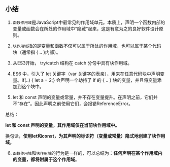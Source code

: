 ## 小结

1. `函数作用域`是JavaScript中最常见的作用域单元。本质上，声明一个函数内部的变量或函数会在所处的作用域中“隐藏”起来，这是有意为之的良好软件设计原则。

2. `块作用域`指的是变量和函数不仅可以属于所处的作用域，也可以属于某个代码块（通常指 { .. }内部）。

3. 从ES3开始， try/catch 结构在 catch 分句中具有块作用域。

4. ES6 中，引入了 let 关键字（var 关键字的表亲），用来在任意代码块中声明变量。if(..) { let a = 2;} 会声明一个劫持了 if 的 { .. } 块的变量，并且将变量添加到这个块中。

5. let 和 const 声明的变量或常量，并不存在变量提升。在声明之前，它们并不“存在”。因此声明之前使用它们，会报错ReferenceError。

总结：

**let 和 const 声明的变量，其作用域仅在当前块作用域中。**

换句话，**使用let和const，为其声明的标识符（变量或常量）隐式地创建了块作用域**。

6. `函数作用域`和`块作用域`的行为是一样的，可以总结为：**任何声明在某个作用域内的变量，都将附属于这个作用域**。







